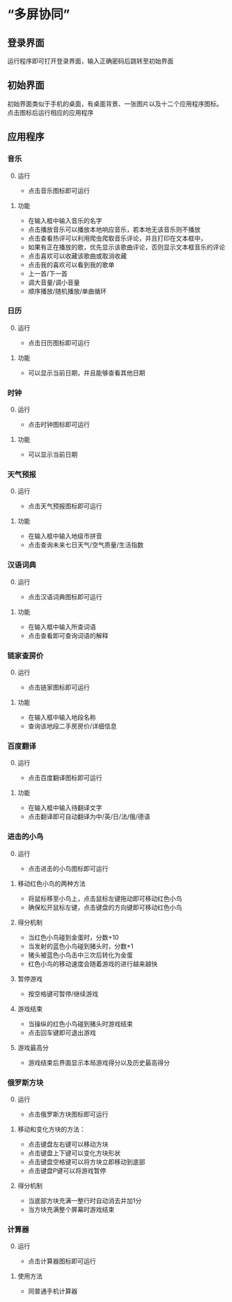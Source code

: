 # “多屏协同”

## 登录界面

运行程序即可打开登录界面，输入正确密码后跳转至初始界面

## 初始界面

初始界面类似于手机的桌面，有桌面背景、一张图片以及十二个应用程序图标。  
点击图标后运行相应的应用程序

## 应用程序

### 音乐

0. 运行
   * 点击音乐图标即可运行

1. 功能
   * 在输入框中输入音乐的名字
   * 点击播放音乐可以播放本地响应音乐，若本地无该音乐则不播放
   * 点击查看热评可以利用爬虫爬取音乐评论，并且打印在文本框中，
   * 如果有正在播放的歌，优先显示该歌曲评论，否则显示文本框音乐的评论
   * 点击喜欢可以收藏该歌曲或取消收藏
   * 点击我的喜欢可以看到我的歌单
   * 上一首/下一首
   * 调大音量/调小音量
   * 顺序播放/随机播放/单曲循环

### 日历

0. 运行
   * 点击日历图标即可运行

1. 功能
   * 可以显示当前日期，并且能够查看其他日期

### 时钟

0. 运行
   * 点击时钟图标即可运行

1. 功能
   * 可以显示当前日期

### 天气预报

0. 运行
   * 点击天气预报图标即可运行

1. 功能
   * 在输入框中输入地级市拼音 
   * 点击查询未来七日天气/空气质量/生活指数
   
### 汉语词典

0. 运行
   * 点击汉语词典图标即可运行

1. 功能
   * 在输入框中输入所查词语
   * 点击查看即可查询词语的解释

### 链家查房价

0. 运行
   * 点击链家图标即可运行

1. 功能
   * 在输入框中输入地段名称
   * 查询该地段二手房房价/详细信息

### 百度翻译

0. 运行
   * 点击百度翻译图标即可运行

1. 功能
   * 在输入框中输入待翻译文字
   * 点击翻译即可自动翻译为中/英/日/法/俄/德语

### 进击的小鸟

0. 运行
   * 点击进击的小鸟图标即可运行

1. 移动红色小鸟的两种方法
   * 将鼠标移至小鸟上，点击鼠标左键拖动即可移动红色小鸟  
   * 确保松开鼠标左键，点击键盘的方向键即可移动红色小鸟  
   
2. 得分机制  
   * 当红色小鸟碰到金蛋时，分数+10
   * 当发射的蓝色小鸟碰到猪头时，分数+1
   * 猪头被蓝色小鸟击中三次后转化为金蛋  
   * 红色小鸟的移动速度会随着游戏的进行越来越快  
  
3. 暂停游戏  
   * 按空格键可暂停/继续游戏

4. 游戏结束
   * 当操纵的红色小鸟碰到猪头时游戏结束
   * 点击回车键即可退出游戏

5. 游戏最高分
   * 游戏结束后界面显示本局游戏得分以及历史最高得分
   
### 俄罗斯方块

0. 运行
   * 点击俄罗斯方块图标即可运行

1. 移动和变化方块的方法：
   * 点击键盘左右键可以移动方块
   * 点击键盘上下键可以变化方块形状
   * 点击键盘空格键可以将方块立即移动到底部
   * 点击键盘P键可以将游戏暂停

2. 得分机制  
   * 当底部方块充满一整行时自动消去并加1分
   * 当方块充满整个屏幕时游戏结束

### 计算器

0. 运行
   * 点击计算器图标即可运行

1. 使用方法
   * 同普通手机计算器




